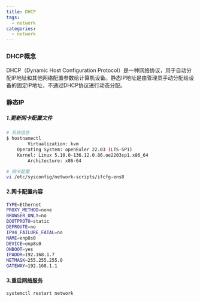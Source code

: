 ```yaml
---
title: DHCP
tags:
  - network
categories:
  - network
---
```



### DHCP概念

DHCP（Dynamic Host Configuration Protocol）是一种网络协议，用于自动分配IP地址和其他网络配置参数给计算机设备。静态IP地址是由管理员手动分配给设备的固定IP地址，不通过DHCP协议进行动态分配。

### 静态IP

##### 1.更新网卡配置文件

```bash
# 系统信息
$ hostnamectl
        Virtualization: kvm
    Operating System: openEuler 22.03 (LTS-SP1)
    Kernel: Linux 5.10.0-136.12.0.86.oe2203sp1.x86_64
        Architecture: x86-64

# 网卡配置
vi /etc/sysconfig/network-scripts/ifcfg-ens8
```
#### 2.网卡配置内容

```bash
TYPE=Ethernet
PROXY_METHOD=none
BROWSER_ONLY=no
BOOTPROTO=static
DEFROUTE=no
IPV4_FAILURE_FATAL=no
NAME=enp8s0
DEVICE=enp8s0
ONBOOT=yes
IPADDR=192.168.1.7
NETMASK=255.255.255.0
GATEWAY=192.168.1.1
```

#### 3.重启网络服务

```bash
systemctl restart network
```